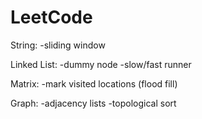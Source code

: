 # LeetCode

String:
-sliding window

Linked List:
-dummy node
-slow/fast runner

Matrix:
-mark visited locations (flood fill)

Graph:
-adjacency lists
-topological sort